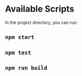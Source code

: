 

# Available Scripts

In the project directory, you can run:

## `npm start`

## `npm test`

## `npm run build`

